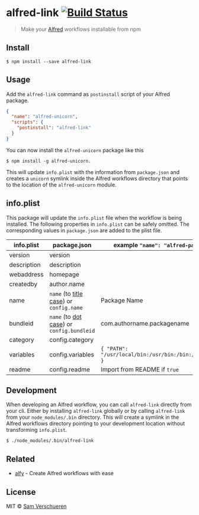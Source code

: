 # alfred-link [![Build Status](https://travis-ci.org/SamVerschueren/alfred-link.svg?branch=master)](https://travis-ci.org/SamVerschueren/alfred-link)

> Make your [Alfred](http://alfredapp.com) workflows installable from npm


## Install

```
$ npm install --save alfred-link
```


## Usage

Add the `alfred-link` command as `postinstall` script of your Alfred package.

```json
{
  "name": "alfred-unicorn",
  "scripts": {
    "postinstall": "alfred-link"
  }
}
```

You can now install the `alfred-unicorn` package like this

```
$ npm install -g alfred-unicorn.
```

This will update `info.plist` with the information from `package.json` and creates a `unicorn` symlink inside the Alfred workflows directory that points to the location of the `alfred-unicorn` module.


## info.plist

This package will update the `info.plist` file when the workflow is being installed. The following properties in `info.plist` can be safely omitted. The corresponding values in `package.json` are added to the plist file.

| info.plist  | package.json                                | example `"name": "alfred-package-name"`                      |
|-------------|---------------------------------------------|--------------------------------------------------------------|
| version     | version                                     |                                                              |
| description | description                                 |                                                              |
| webaddress  | homepage                                    |                                                              |
| createdby   | author.name                                 |                                                              |
| name        | `name` (to [title case]) or `config.name`   | Package Name                                                 |
| bundleid    | `name` (to [dot case]) or `config.bundleid` | com.authorname.packagename                                   |
| category    | config.category                             |                                                              |
| variables   | config.variables                            | `{ "PATH": "/usr/local/bin:/usr/bin:/bin:/usr/sbin:/sbin" }` |
| readme      | config.readme                               | Import from README if `true`                                 |

[title case]: https://github.com/blakeembrey/change-case#titlecase
[dot case]:   https://github.com/blakeembrey/change-case#dotcase


## Development

When developing an Alfred workflow, you can call `alfred-link` directly from your cli. Either by installing `alfred-link` globally or by calling `alfred-link` from your `node_modules/.bin` directory. This will create a symlink in the Alfred workflows directory pointing to your development location without transforming `info.plist`.

```
$ ./node_modules/.bin/alfred-link
```


## Related

- [alfy](https://github.com/sindresorhus/alfy) - Create Alfred workflows with ease


## License

MIT © [Sam Verschueren](https://github.com/SamVerschueren)
